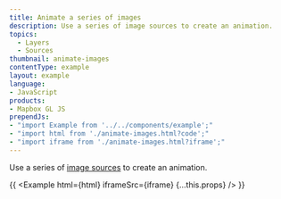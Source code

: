 ```yaml
---
title: Animate a series of images
description: Use a series of image sources to create an animation.
topics:
  - Layers
  - Sources
thumbnail: animate-images
contentType: example
layout: example
language:
- JavaScript
products:
- Mapbox GL JS
prependJs:
- "import Example from '../../components/example';"
- "import html from './animate-images.html?code';"
- "import iframe from './animate-images.html?iframe';"
---
```


Use a series of [image sources](/mapbox-gl-js/style-spec#sources-image) to create an animation.

{{ <Example html={html} iframeSrc={iframe} {...this.props} /> }}

